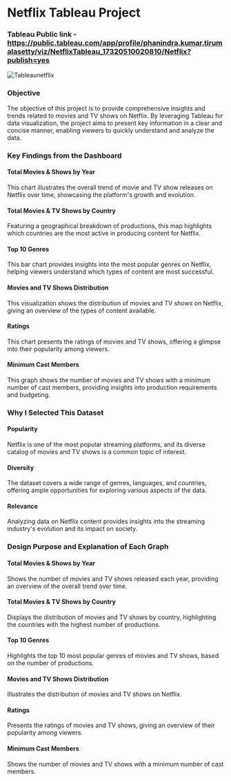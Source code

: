 # Netflix Tableau Project

### Tableau Public link - https://public.tableau.com/app/profile/phanindra.kumar.tirumalasetty/viz/NetflixTableau_17320510020810/Netflix?publish=yes

![Tableaunetflix](https://github.com/user-attachments/assets/8ff959b7-ddee-47f1-91d5-16ad47cd4e3e)

### Objective
The objective of this project is to provide comprehensive insights and trends related to movies and TV shows on Netflix. By leveraging Tableau for data visualization, the project aims to present key information in a clear and concise manner, enabling viewers to quickly understand and analyze the data.

### Key Findings from the Dashboard

#### Total Movies & Shows by Year
This chart illustrates the overall trend of movie and TV show releases on Netflix over time, showcasing the platform's growth and evolution.

#### Total Movies & TV Shows by Country
Featuring a geographical breakdown of productions, this map highlights which countries are the most active in producing content for Netflix.

#### Top 10 Genres
This bar chart provides insights into the most popular genres on Netflix, helping viewers understand which types of content are most successful.

#### Movies and TV Shows Distribution
This visualization shows the distribution of movies and TV shows on Netflix, giving an overview of the types of content available.

#### Ratings
This chart presents the ratings of movies and TV shows, offering a glimpse into their popularity among viewers.

#### Minimum Cast Members
This graph shows the number of movies and TV shows with a minimum number of cast members, providing insights into production requirements and budgeting.

### Why I Selected This Dataset

#### Popularity
Netflix is one of the most popular streaming platforms, and its diverse catalog of movies and TV shows is a common topic of interest.

#### Diversity
The dataset covers a wide range of genres, languages, and countries, offering ample opportunities for exploring various aspects of the data.

#### Relevance
Analyzing data on Netflix content provides insights into the streaming industry's evolution and its impact on society.

### Design Purpose and Explanation of Each Graph

#### Total Movies & Shows by Year
Shows the number of movies and TV shows released each year, providing an overview of the overall trend over time.

#### Total Movies & TV Shows by Country
Displays the distribution of movies and TV shows by country, highlighting the countries with the highest number of productions.

#### Top 10 Genres
Highlights the top 10 most popular genres of movies and TV shows, based on the number of productions.

#### Movies and TV Shows Distribution
Illustrates the distribution of movies and TV shows on Netflix.

#### Ratings
Presents the ratings of movies and TV shows, giving an overview of their popularity among viewers.

#### Minimum Cast Members
Shows the number of movies and TV shows with a minimum number of cast members.
